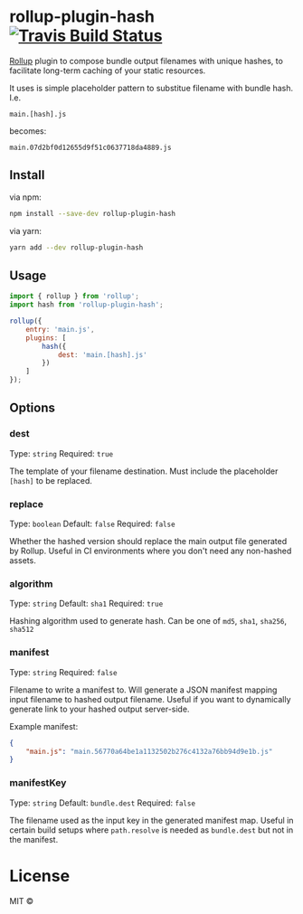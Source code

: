 # rollup-plugin-hash [![Travis Build Status][travis-img]][travis]

[travis-img]: https://travis-ci.org/phamann/rollup-plugin-hash.svg
[travis]: https://travis-ci.org/phamann/rollup-plugin-hash
[rollup]: https://github.com/rollup/rollup

[Rollup] plugin to compose bundle output filenames with unique hashes, to facilitate long-term caching of your static resources.

It uses is simple placeholder pattern to substitue filename with bundle hash. I.e.
```
main.[hash].js
```
becomes:
```
main.07d2bf0d12655d9f51c0637718da4889.js
```

## Install

via npm:
```sh
npm install --save-dev rollup-plugin-hash
```

via yarn:
```sh
yarn add --dev rollup-plugin-hash
```

## Usage

```js
import { rollup } from 'rollup';
import hash from 'rollup-plugin-hash';

rollup({
    entry: 'main.js',
    plugins: [
        hash({ 
			dest: 'main.[hash].js'	
		})
    ]
});
```


## Options

### dest

Type: `string`
Required: `true`

The template of your filename destination. Must include the placeholder `[hash]` to be replaced.

### replace

Type: `boolean`
Default: `false`
Required: `false`

Whether the hashed version should replace the main output file generated by Rollup. 
Useful in CI environments where you don't need any non-hashed assets.

### algorithm

Type: `string`
Default: `sha1`
Required: `true`

Hashing algorithm used to generate hash. Can be one of `md5`, `sha1`, `sha256`, `sha512`

### manifest

Type: `string`
Required: `false`

Filename to write a manifest to. Will generate a JSON manifest mapping input filename to hashed output filename. 
Useful if you want to dynamically generate link to your hashed output server-side.

Example manifest:
```json
{
	"main.js": "main.56770a64be1a1132502b276c4132a76bb94d9e1b.js"
}
```

### manifestKey

Type: `string`
Default: `bundle.dest`
Required: `false`

The filename used as the input key in the generated manifest map. 
Useful in certain build setups where `path.resolve` is needed as `bundle.dest` but not in the manifest.

# License

MIT ©
